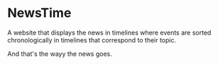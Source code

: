 # NewsTime

A website that displays the news in timelines where events are sorted chronologically in timelines that correspond to their topic.

And that's the wayy the news goes.

